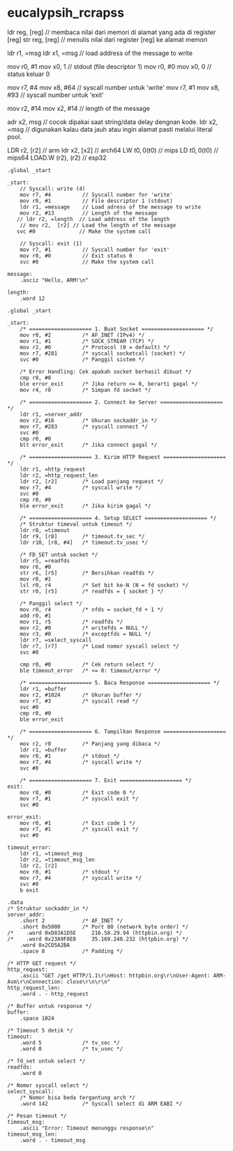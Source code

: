 # eucalypsih_rcrapss
ldr reg, [reg] // membaca nilai dari memori di alamat yang ada di register [reg]
str reg, [reg] // menulis nilai dari register [reg] ke alamat memori

ldr r1, =msg        ldr x1, =msg     // load address of the message to write

mov r0,  #1    mov x0,  1 // stdout (file descriptor 1)
mov r0,  #0    mov x0,  0 // status keluar 0

mov r7,  #4    mov x8, #64 // syscall number untuk 'write'
mov r7,  #1    mov x8, #93 // syscall number untuk 'exit'

mov r2, #14   mov x2, #14 // length of the message

adr x2,  msg // cocok dipakai saat string/data delay dengnan kode.
ldr x2,  =msg // digunakan kalau data jauh atau ingin alamat pasti melalui literal pool.

LDR r2, [r2] // arm
ldr x2, [x2] // arch64
LW $t0,  0($t0) // mips
LD $t0,  0($t0) // mips64
LOAD.W (r2), (r2) // esp32


```assembly
.global _start

_start:
    // Syscall: write (4)
    mov r7, #4          // Syscall number for 'write'
    mov r0, #1          // File descriptor 1 (stdout)
    ldr r1, =message    // Load adress of the message to write
    mov r2, #13         // Length of the message
   // ldr r2, =length  // Load address of the length
    // mov r2,  [r2] // Load the length of the message
   svc #0              // Make the system call

    // Syscall: exit (1)
    mov r7, #1          // Syscall number for 'exit'
    mov r0, #0          // Exit status 0
    svc #0              // Make the system call

message:
    .asciz "Hello, ARM!\n"

length:
    .word 12

```

```assembly
.global _start

_start:
    /* ==================== 1. Buat Socket ==================== */
    mov r0, #2          /* AF_INET (IPv4) */
    mov r1, #1          /* SOCK_STREAM (TCP) */
    mov r2, #0          /* Protocol (0 = default) */
    mov r7, #281        /* syscall socketcall (socket) */
    svc #0              /* Panggil sistem */

    /* Error Handling: Cek apakah socket berhasil dibuat */
    cmp r0, #0
    ble error_exit      /* Jika return <= 0, berarti gagal */
    mov r4, r0          /* Simpan fd socket */

    /* ==================== 2. Connect ke Server ==================== */
    ldr r1, =server_addr
    mov r2, #16         /* Ukuran sockaddr_in */
    mov r7, #283        /* syscall connect */
    svc #0
    cmp r0, #0
    blt error_exit      /* Jika connect gagal */

    /* ==================== 3. Kirim HTTP Request ==================== */
    ldr r1, =http_request
    ldr r2, =http_request_len
    ldr r2, [r2]        /* Load panjang request */
    mov r7, #4          /* syscall write */
    svc #0
    cmp r0, #0
    ble error_exit      /* Jika kirim gagal */

    /* ==================== 4. Setup SELECT ==================== */
    /* Struktur timeval untuk timeout */
    ldr r8, =timeout
    ldr r9, [r8]        /* timeout.tv_sec */
    ldr r10, [r8, #4]   /* timeout.tv_usec */

    /* FD_SET untuk socket */
    ldr r5, =readfds
    mov r6, #0
    str r6, [r5]        /* Bersihkan readfds */
    mov r0, #1
    lsl r0, r4          /* Set bit ke-N (N = fd socket) */
    str r0, [r5]        /* readfds = { socket } */

    /* Panggil select */
    mov r0, r4          /* nfds = socket_fd + 1 */
    add r0, #1
    mov r1, r5          /* readfds */
    mov r2, #0          /* writefds = NULL */
    mov r3, #0          /* exceptfds = NULL */
    ldr r7, =select_syscall
    ldr r7, [r7]        /* Load nomor syscall select */
    svc #0

    cmp r0, #0          /* Cek return select */
    ble timeout_error   /* <= 0: timeout/error */

    /* ==================== 5. Baca Response ==================== */
    ldr r1, =buffer
    mov r2, #1024       /* Ukuran buffer */
    mov r7, #3          /* syscall read */
    svc #0
    cmp r0, #0
    ble error_exit

    /* ==================== 6. Tampilkan Response ==================== */
    mov r2, r0          /* Panjang yang dibaca */
    ldr r1, =buffer
    mov r0, #1          /* stdout */
    mov r7, #4          /* syscall write */
    svc #0

    /* ==================== 7. Exit ==================== */
exit:
    mov r0, #0          /* Exit code 0 */
    mov r7, #1          /* syscall exit */
    svc #0

error_exit:
    mov r0, #1          /* Exit code 1 */
    mov r7, #1          /* syscall exit */
    svc #0

timeout_error:
    ldr r1, =timeout_msg
    ldr r2, =timeout_msg_len
    ldr r2, [r2]
    mov r0, #1          /* stdout */
    mov r7, #4          /* syscall write */
    svc #0
    b exit

.data
/* Struktur sockaddr_in */
server_addr:
    .short 2            /* AF_INET */
    .short 0x5000       /* Port 80 (network byte order) */
/*    .word 0xD83A1D5E     216.58.29.94 (httpbin.org) */
/*    .word 0x23A9F8E8     35.169.248.232 (httpbin.org) */
    .word 0x2CD5A2BA
    .space 8            /* Padding */

/* HTTP GET request */
http_request:
    .ascii "GET /get HTTP/1.1\r\nHost: httpbin.org\r\nUser-Agent: ARM-Asm\r\nConnection: close\r\n\r\n"
http_request_len:
    .word . - http_request

/* Buffer untuk response */
buffer:
    .space 1024

/* Timeout 5 detik */
timeout:
    .word 5             /* tv_sec */
    .word 0             /* tv_usec */

/* fd_set untuk select */
readfds:
    .word 0

/* Nomor syscall select */
select_syscall:
    /* Nomor bisa beda tergantung arch */
    .word 142           /* Syscall select di ARM EABI */

/* Pesan timeout */
timeout_msg:
    .ascii "Error: Timeout menunggu response\n"
timeout_msg_len:
    .word . - timeout_msg

```


